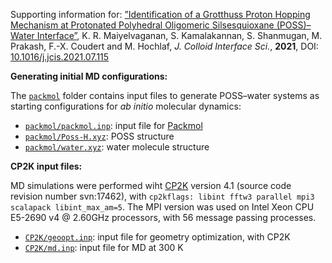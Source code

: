 Supporting information for: [”Identification of a Grotthuss Proton Hopping Mechanism at Protonated Polyhedral Oligomeric Silsesquioxane (POSS)–Water Interface”](https://doi.org/10.1016/j.jcis.2021.07.115), K. R. Maiyelvaganan, S. Kamalakannan, S. Shanmugan, M. Prakash, F.-X. Coudert and M. Hochlaf, _J. Colloid Interface Sci._, **2021**, DOI: [10.1016/j.jcis.2021.07.115](https://doi.org/10.1016/j.jcis.2021.07.115)



**Generating initial MD configurations:**

The [`packmol`](packmol/) folder contains input files to generate POSS–water systems as starting configurations for _ab initio_ molecular dynamics:

- [`packmol/packmol.inp`](packmol/packmol.inp): input file for [Packmol](http://leandro.iqm.unicamp.br/m3g/packmol/home.shtml)
- [`packmol/Poss-H.xyz`](packmol/Poss-H.xyz): POSS structure
- [`packmol/water.xyz`](packmol/water.xyz): water molecule structure


**CP2K input files:**

MD simulations were performed wiht [CP2K](https://www.cp2k.org) version 4.1 (source code revision number svn:17462), with `cp2kflags: libint fftw3 parallel mpi3 scalapack libint_max_am=5`. The MPI version was used on Intel Xeon CPU E5-2690 v4 @ 2.60GHz processors, with 56 message passing processes.

- [`CP2K/geoopt.inp`](CP2K/geoopt.inp): input file for geometry optimization, with CP2K
- [`CP2K/md.inp`](CP2K/md.inp): input file for MD at 300 K
